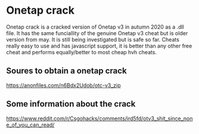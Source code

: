 # Onetap crack
Onetap crack is a cracked version of Onetap v3 in autumn 2020 as a .dll file. It has the same funciallity of the genuine Onetap v3 cheat but is older version from may. It is still being investigated but is safe so far. Cheats really easy to use and has javascript support, it is better than any other free cheat and performs equally/better to most cheap hvh cheats.

## Soures to obtain a onetap crack
https://anonfiles.com/n6Bdx2Udob/otc-v3_zip
## Some information about the crack

https://www.reddit.com/r/Csgohacks/comments/ird5fd/otv3_shit_since_none_of_you_can_read/
